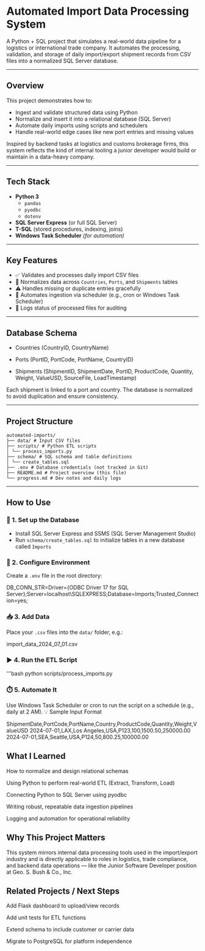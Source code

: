 # Automated Import Data Processing System

A Python + SQL project that simulates a real-world data pipeline for a logistics or international trade company. It automates the processing, validation, and storage of daily import/export shipment records from CSV files into a normalized SQL Server database.

---

## Overview

This project demonstrates how to:

- Ingest and validate structured data using Python
- Normalize and insert it into a relational database (SQL Server)
- Automate daily imports using scripts and schedulers
- Handle real-world edge cases like new port entries and missing values

Inspired by backend tasks at logistics and customs brokerage firms, this system reflects the kind of internal tooling a junior developer would build or maintain in a data-heavy company.

---

## Tech Stack

- **Python 3**
  - `pandas`
  - `pyodbc`
  - `dotenv`
- **SQL Server Express** (or full SQL Server)
- **T-SQL** (stored procedures, indexing, joins)
- **Windows Task Scheduler** *(for automation)*

---

## Key Features

- ✅ Validates and processes daily import CSV files
- 🔄 Normalizes data across `Countries`, `Ports`, and `Shipments` tables
- ⚠️ Handles missing or duplicate entries gracefully
- 📅 Automates ingestion via scheduler (e.g., cron or Windows Task Scheduler)
- 📜 Logs status of processed files for auditing

---

## Database Schema

  - Countries (CountryID, CountryName)

  - Ports (PortID, PortCode, PortName, CountryID)

  - Shipments (ShipmentID, ShipmentDate, PortID, ProductCode, Quantity, Weight, ValueUSD, SourceFile, LoadTimestamp)


Each shipment is linked to a port and country. The database is normalized to avoid duplication and ensure consistency.

---

## Project Structure

    automated-imports/
    ├── data/ # Input CSV files
    ├── scripts/ # Python ETL scripts
    │ └── process_imports.py
    ├── schema/ # SQL schema and table definitions
    │ └── create_tables.sql
    ├── .env # Database credentials (not tracked in Git)
    ├── README.md # Project overview (this file)
    └── progress.md # Dev notes and daily logs


---

## How to Use

### 🧱 1. Set up the Database
- Install SQL Server Express and SSMS (SQL Server Management Studio)
- Run `schema/create_tables.sql` to initialize tables in a new database called `Imports`

### 🔑 2. Configure Environment
Create a `.env` file in the root directory:

DB_CONN_STR=Driver={ODBC Driver 17 for SQL Server};Server=localhost\SQLEXPRESS;Database=Imports;Trusted_Connection=yes;


### 📥 3. Add Data
Place your `.csv` files into the `data/` folder, e.g.:

import_data_2024_07_01.csv


### ▶️ 4. Run the ETL Script
'''bash python scripts/process_imports.py

### ⏱️ 5. Automate It

Use Windows Task Scheduler or cron to run the script on a schedule (e.g., daily at 2 AM).
💡 Sample Input Format

ShipmentDate,PortCode,PortName,Country,ProductCode,Quantity,Weight,ValueUSD
2024-07-01,LAX,Los Angeles,USA,P123,100,1500.50,250000.00
2024-07-01,SEA,Seattle,USA,P124,50,800.25,100000.00

## What I Learned

How to normalize and design relational schemas

Using Python to perform real-world ETL (Extract, Transform, Load)

Connecting Python to SQL Server using pyodbc

Writing robust, repeatable data ingestion pipelines

Logging and automation for operational reliability

## Why This Project Matters

This system mirrors internal data processing tools used in the import/export industry and is directly applicable to roles in logistics, trade compliance, and backend data operations — like the Junior Software Developer position at Geo. S. Bush & Co., Inc.

## Related Projects / Next Steps

Add Flask dashboard to upload/view records

Add unit tests for ETL functions

Extend schema to include customer or carrier data

Migrate to PostgreSQL for platform independence